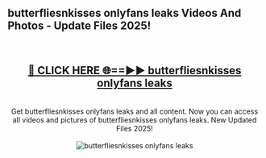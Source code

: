 <h2>butterfliesnkisses onlyfans leaks Videos And Photos - Update Files 2025!</h2>
<br>
<div align="center">
<h2><a href="https://linkcuts.com/hfmhzwbr" rel="nofollow">🔴 CLICK HERE 🌐==►► butterfliesnkisses onlyfans leaks</a></h2>
<br>
Get butterfliesnkisses onlyfans leaks and all content. Now you can access all videos and pictures of butterfliesnkisses onlyfans leaks. New Updated Files 2025!
<br>
<br>
<a href="https://linkcuts.com/hfmhzwbr" rel="nofollow" data-target="animated-image.originalLink"><img src="https://i.ibb.co.com/WyWwxjT/player-gif2.gif" alt="butterfliesnkisses onlyfans leaks" style="max-width: 100%; display: inline-block;" data-target="animated-image.originalImage"></a>
</div>
<br>